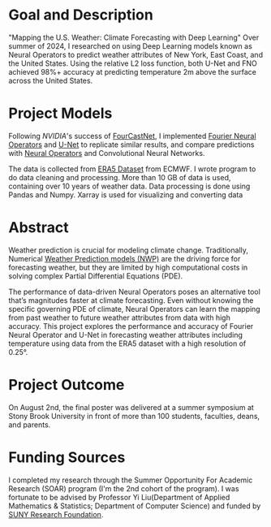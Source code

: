 # Goal and Description 
"Mapping the U.S. Weather: Climate Forecasting with Deep Learning" 
Over summer of 2024, I researched on using Deep Learning models known as Neural Operators to predict weather attributes of New York, East Coast, and the United States. Using the relative L2 loss function, both U-Net and FNO achieved 98%+ accuracy at predicting temperature 2m above the surface across the United States. 

# Project Models 
Following *NVIDIA*'s success of [FourCastNet](https://docs.nvidia.com/deeplearning/modulus/modulus-sym/user_guide/neural_operators/fourcastnet.html), I implemented [Fourier Neural Operators](https://arxiv.org/pdf/2010.08895) and [U-Net](https://arxiv.org/pdf/1505.04597) to replicate similar results, and compare predictions with [Neural Operators](https://zongyi-li.github.io/neural-operator/) and Convolutional Neural Networks. 

The data is collected from [ERA5 Dataset](https://cds.climate.copernicus.eu/datasets/reanalysis-era5-single-levels?tab=download) from ECMWF. I wrote program to do data cleaning and processing. More than 10 GB of data is used, containing over 10 years of weather data. Data processing is done using Pandas and Numpy. Xarray is used for visualizing and converting data


# Abstract
Weather prediction is crucial for modeling climate change. Traditionally, Numerical [Weather Prediction models (NWP)](https://www.ncei.noaa.gov/products/weather-climate-models/numerical-weather-prediction) are the driving force for forecasting weather, but they are limited by high computational costs in solving complex Partial Differential Equations (PDE). 

The performance of data-driven Neural Operators poses an alternative tool that’s magnitudes faster at climate forecasting. Even without knowing the specific governing PDE of climate, Neural Operators can learn the mapping from past weather to future weather attributes from data with high accuracy. This project explores the performance and accuracy of Fourier Neural Operator and U-Net in forecasting weather attributes including temperature using data from the ERA5 dataset with a high resolution of 0.25°.


# Project Outcome
On August 2nd, the final poster was delivered at a summer symposium at Stony Brook University in front of more than 100 students, faculties, deans, and parents. 


# Funding Sources 
I completed my research through the Summer Opportunity For Academic Research (SOAR) program (I'm the 2nd cohort of the program). I was fortunate to be advised by Professor Yi Liu(Department of Applied Mathematics & Statistics; Department of Computer Science) and funded by [SUNY Research Foundation](https://www.rfsuny.org/). 